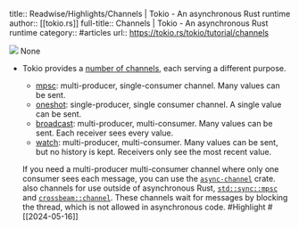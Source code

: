 title:: Readwise/Highlights/Channels | Tokio - An asynchronous Rust runtime
author:: [[tokio.rs]]
full-title:: Channels | Tokio - An asynchronous Rust runtime
category:: #articles
url:: https://tokio.rs/tokio/tutorial/channels

![](https://readwise-assets.s3.amazonaws.com/static/images/article0.00998d930354.png)
None
- Tokio provides a [number of channels](https://docs.rs/tokio/1/tokio/sync/index.html), each serving a different purpose.
  
  *   [mpsc](https://docs.rs/tokio/1/tokio/sync/mpsc/index.html): multi-producer, single-consumer channel. Many values can be sent.
  *   [oneshot](https://docs.rs/tokio/1/tokio/sync/oneshot/index.html): single-producer, single consumer channel. A single value can be sent.
  *   [broadcast](https://docs.rs/tokio/1/tokio/sync/broadcast/index.html): multi-producer, multi-consumer. Many values can be sent. Each receiver sees every value.
  *   [watch](https://docs.rs/tokio/1/tokio/sync/watch/index.html): multi-producer, multi-consumer. Many values can be sent, but no history is kept. Receivers only see the most recent value.
  
  If you need a multi-producer multi-consumer channel where only one consumer sees each message, you can use the [`async-channel`](https://docs.rs/async-channel/) crate. also channels for use outside of asynchronous Rust, [`std::sync::mpsc`](https://doc.rust-lang.org/stable/std/sync/mpsc/index.html) and [`crossbeam::channel`](https://docs.rs/crossbeam/latest/crossbeam/channel/index.html). These channels wait for messages by blocking the thread, which is not allowed in asynchronous code. #Highlight #[[2024-05-16]]